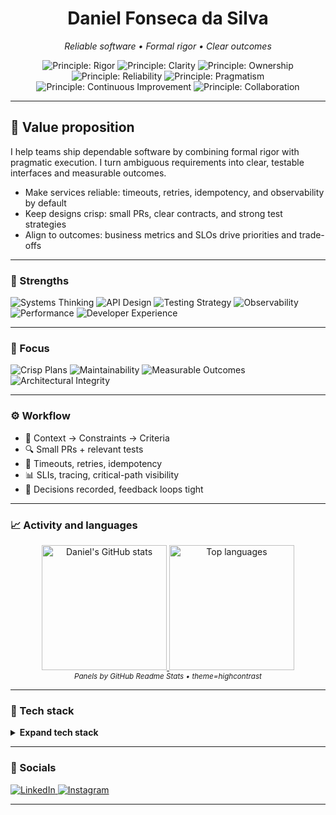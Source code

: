<h1 align="center">Daniel Fonseca da Silva</h1>
<p align="center"><i>Reliable software • Formal rigor • Clear outcomes</i></p>

<p align="center">
  <img alt="Principle: Rigor" src="https://img.shields.io/badge/Rigor-0f766e?style=for-the-badge" />
  <img alt="Principle: Clarity" src="https://img.shields.io/badge/Clarity-1e293b?style=for-the-badge" />
  <img alt="Principle: Ownership" src="https://img.shields.io/badge/Ownership-334155?style=for-the-badge" />
  <img alt="Principle: Reliability" src="https://img.shields.io/badge/Reliability-111827?style=for-the-badge" />
  <img alt="Principle: Pragmatism" src="https://img.shields.io/badge/Pragmatism-475569?style=for-the-badge" />
  <img alt="Principle: Continuous Improvement" src="https://img.shields.io/badge/Continuous%20Improvement-0b7285?style=for-the-badge" />
  <img alt="Principle: Collaboration" src="https://img.shields.io/badge/Collaboration-0ea5e9?style=for-the-badge" />
</p>

---

## 🎯 Value proposition

I help teams ship dependable software by combining formal rigor with pragmatic execution. I turn ambiguous requirements into clear, testable interfaces and measurable outcomes.

- Make services reliable: timeouts, retries, idempotency, and observability by default
- Keep designs crisp: small PRs, clear contracts, and strong test strategies
- Align to outcomes: business metrics and SLOs drive priorities and trade-offs

---

### 🧠 Strengths

<p>
  <img alt="Systems Thinking" src="https://img.shields.io/badge/Systems%20Thinking-4c1d95?style=for-the-badge" />
  <img alt="API Design" src="https://img.shields.io/badge/API%20Design-7c3aed?style=for-the-badge" />
  <img alt="Testing Strategy" src="https://img.shields.io/badge/Testing%20Strategy-2563eb?style=for-the-badge" />
  <img alt="Observability" src="https://img.shields.io/badge/Observability-0ea5e9?style=for-the-badge" />
  <img alt="Performance" src="https://img.shields.io/badge/Performance-0891b2?style=for-the-badge" />
  <img alt="Developer Experience" src="https://img.shields.io/badge/Developer%20Experience-0f766e?style=for-the-badge" />
</p>

---

### 🎯 Focus

<p>
  <img alt="Crisp Plans" src="https://img.shields.io/badge/Crisp%20Plans-155e75?style=for-the-badge" />
  <img alt="Maintainability" src="https://img.shields.io/badge/Maintainability-0f172a?style=for-the-badge" />
  <img alt="Measurable Outcomes" src="https://img.shields.io/badge/Measurable%20Outcomes-334155?style=for-the-badge" />
  <img alt="Architectural Integrity" src="https://img.shields.io/badge/Architectural%20Integrity-1f2937?style=for-the-badge" />
</p>

---

### ⚙️ Workflow

- 🧭 Context → Constraints → Criteria
- 🔍 Small PRs + relevant tests
- 🧪 Timeouts, retries, idempotency
- 📊 SLIs, tracing, critical-path visibility
- 📝 Decisions recorded, feedback loops tight

---

### 📈 Activity and languages

<div align="center">
  <a href="https://github.com/Daniel-Fonseca-S" title="GitHub profile">
    <img alt="Daniel's GitHub stats" height="200em" loading="lazy" src="https://github-readme-stats-theta-cyan.vercel.app/api?username=Daniel-Fonseca-S&show_icons=true&theme=tokyonight&include_all_commits=true" />
    <img alt="Top languages" height="200em" loading="lazy" src="https://github-readme-stats-theta-cyan.vercel.app/api/top-langs/?username=Daniel-Fonseca-S&layout=compact&langs_count=8&theme=tokyonight" />
  </a>
  <br />
  <sub><i>Panels by GitHub Readme Stats • theme=highcontrast</i></sub>
</div>

---

### 🧰 Tech stack

<details>
  <summary><b>Expand tech stack</b></summary>
  <br/>

#### Languages

<p>
  <img alt="C" src="https://img.shields.io/badge/C-00599C?logo=c&logoColor=white&style=for-the-badge" />
<img alt="Java" src="https://img.shields.io/badge/Java-ED8B00.svg?style=for-the-badge&logo=openjdk&logoColor=white" />
  <img alt="JavaScript" src="https://img.shields.io/badge/JavaScript-F7DF1E?logo=javascript&logoColor=111827&style=for-the-badge" />
  <img alt="Kotlin" src="https://img.shields.io/badge/Kotlin-0095D5?logo=kotlin&logoColor=white&style=for-the-badge" />
  <img alt="Python" src="https://img.shields.io/badge/Python-3776AB?logo=python&logoColor=white&style=for-the-badge" />
  <img alt="Typescript" src="https://img.shields.io/badge/TypeScript-3178C6?logo=typescript&logoColor=white&style=for-the-badge" />
</p>

#### Frameworks & Libraries

<p>
  <img alt="Angular" src="https://img.shields.io/badge/Angular-DD0031?logo=angular&logoColor=white&style=for-the-badge" />
  <img alt="Flutter" src="https://img.shields.io/badge/Flutter-02569B?logo=flutter&logoColor=white&style=for-the-badge" />
  <img alt="Quarkus" src="https://img.shields.io/badge/Quarkus-000000?style=for-the-badge&logo=quarkus" />
  <img alt="React" src="https://img.shields.io/badge/React-20232A?style=for-the-badge&logo=react&logoColor=61DAFB" />
  <img alt="React Native" src="https://img.shields.io/badge/React_Native-20232A?style=for-the-badge&logo=react&logoColor=61DAFB" />
</p>

#### Markup & Styling

<p>
  <img alt="HTML5" src="https://img.shields.io/badge/HTML5-E34F26?logo=html5&logoColor=white&style=for-the-badge" />
  <img alt="CSS" src="https://img.shields.io/badge/CSS-639?style=for-the-badge&logo=css&logoColor=fff" />
  <img alt="Scss" src="https://img.shields.io/badge/Scss-CC6699?logo=sass&logoColor=white&style=for-the-badge" />
  <img alt="tailwindcss" src="https://img.shields.io/badge/tailwindcss-06B6D4?logo=tailwindcss&logoColor=white&style=for-the-badge" />
</p>

#### Databases

<p>
  <img alt="PostgreSQL" src="https://img.shields.io/badge/PostgreSQL-336791?logo=postgresql&logoColor=white&style=for-the-badge" />
  <img alt="MongoDB" src="https://img.shields.io/badge/MongoDB-47A248?logo=mongodb&logoColor=white&style=for-the-badge" />
</p>

#### Testing & CI/CD

<p>
  <img alt="Jest" src="https://img.shields.io/badge/Jest-C21325?logo=jest&logoColor=white&style=for-the-badge" />
  <img alt="Cypress" src="https://img.shields.io/badge/Cypress-17202C?logo=cypress&logoColor=white&style=for-the-badge" />
  <img alt="Playwright" src="https://img.shields.io/badge/Playwright-45ba4b?style=for-the-badge&logo=Playwright&logoColor=white" />
</p>

#### Tools & Platforms

<p>
  <img alt="Git" src="https://img.shields.io/badge/Git-F05032?logo=git&logoColor=white&style=for-the-badge" />
  <img alt="Docker" src="https://img.shields.io/badge/Docker-2496ED?logo=docker&logoColor=white&style=for-the-badge" />
  <img alt="Postman" src="https://img.shields.io/badge/Postman-FF6C37?logo=postman&logoColor=white&style=for-the-badge" />
  <img alt="Swagger" src="https://img.shields.io/badge/Swagger-85EA2D?logo=swagger&logoColor=black&style=for-the-badge" />
  <img alt="Firebase" src="https://img.shields.io/badge/Firebase-FFCA28?logo=firebase&logoColor=black&style=for-the-badge" />
  <img alt="AWS" src="https://img.shields.io/badge/AWS-232F3E?logo=amazonaws&logoColor=white&style=for-the-badge" />
  <img alt="GCP" src="https://img.shields.io/badge/GCP-4285F4?logo=googlecloud&logoColor=white&style=for-the-badge" />
  <img alt="Azure" src="https://img.shields.io/badge/Azure-0089D6?logo=microsoftazure&logoColor=white&style=for-the-badge" />
  <img alt="Linux" src="https://img.shields.io/badge/Linux-FCC624?logo=linux&logoColor=black&style=for-the-badge" />
</p>

</details>

---

### 🔗 Socials

<p>
  <a href="https://www.linkedin.com/in/daniel-fonseca-da-silva-3b2a23233/" title="LinkedIn">
    <img alt="LinkedIn" src="https://img.shields.io/badge/LinkedIn-0A66C2?logo=linkedin&logoColor=white&style=for-the-badge" />
  </a>
  <a href="https://www.instagram.com/daniels_f.silva/" title="Instagram">
    <img alt="Instagram" src="https://img.shields.io/badge/Instagram-E4405F?style=for-the-badge&logo=instagram&logoColor=white" />
  </a>
</p>

---
